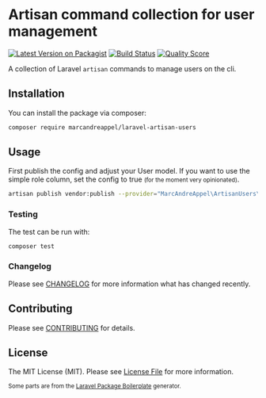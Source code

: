 # Artisan command collection for user management

[![Latest Version on Packagist](https://img.shields.io/packagist/v/laravel-artisan-users/laravel-artisan-users.svg?style=for-the-badge&logo=composer)](https://packagist.org/packages/marcandreappel/laravel-artisan-users)
[![Build Status](https://img.shields.io/travis/laravel-artisan-users/laravel-artisan-users/master.svg?style=for-the-badge&logo=travis)](https://travis-ci.org/marcandreappel/laravel-artisan-users)
[![Quality Score](https://img.shields.io/scrutinizer/g/laravel-artisan-users/laravel-artisan-users.svg?style=for-the-badge&logo=scrutinizerci)](https://scrutinizer-ci.com/g/marcandreappel/laravel-artisan-users)
<!--[![Total Downloads](https://img.shields.io/packagist/dt/laravel-artisan-users/laravel-artisan-users.svg?style=flat-square)](https://packagist.org/packages/marcandreappel/laravel-artisan-users)-->

A collection of Laravel `artisan` commands to manage users on the cli.

## Installation

You can install the package via composer:

```bash
composer require marcandreappel/laravel-artisan-users
```

## Usage

First publish the config and adjust your User model. If you want to use the simple role column, set the config to true <small>(for the moment very opinionated)</small>.

```bash
artisan publish vendor:publish --provider="MarcAndreAppel\ArtisanUsers\ArtisanUsersServiceProvider" --tag="config"
```

### Testing

The test can be run with:

```bash
composer test
```

### Changelog

Please see [CHANGELOG](CHANGELOG.md) for more information what has changed recently.

## Contributing

Please see [CONTRIBUTING](CONTRIBUTING.md) for details.

## License

The MIT License (MIT). Please see [License File](LICENSE.md) for more information.

<small>Some parts are from the [Laravel Package Boilerplate](https://laravelpackageboilerplate.com) generator.</small>
